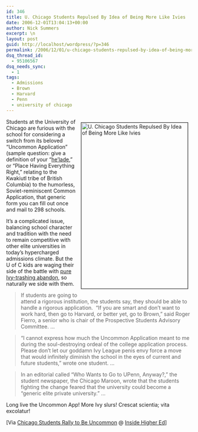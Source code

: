 ```yaml
---
id: 346
title: U. Chicago Students Repulsed By Idea of Being More Like Ivies
date: 2006-12-01T13:04:13+00:00
author: Nick Summers
excerpt: \n
layout: post
guid: http://localhost/wordpress/?p=346
permalink: /2006/12/01/u-chicago-students-repulsed-by-idea-of-being-more-like-ivies/
dsq_thread_id:
  - 95106567
dsq_needs_sync:
  - 1
tags:
  - Admissions
  - Brown
  - Harvard
  - Penn
  - university of chicago
---
```

<img width="289" vspace="10" hspace="10" height="450" border="1" align="right" src="http://www.ivygateblog.com/wp-content/uploads/2006/12/uchicago.jpg" alt="U. Chicago Students Repulsed By Idea of Being More Like Ivies" />Students at the University of Chicago are furious with the school for considering a switch from its beloved &#8220;Uncommon Application&#8221; (sample question: give a definition of your &#8220;[he&#8217;lade](http://the-editors.blogspot.com/2006/07/this-years-uncommon-application-essay.html),&#8221; or &#8220;Place Having Everything Right,&#8221; relating to the Kwakiutl tribe of British Columbia) to the humorless, Soviet-reminiscent Common Application, that generic form you can fill out once and mail to 298 schools.

It&#8217;s a complicated issue, balancing school character and tradition with the need to remain competitive with other elite universities in today&#8217;s hypercharged admissions climate. But the U of C kids are waging their side of the battle with [pure Ivy-trashing abandon](http://www.insidehighered.com/news/2006/12/01/chicago), so naturally we side with them.

> If students are going to attend a rigorous institution, the students say, they should be able to handle a rigorous application.&nbsp; &#8220;If you are smart and don&#8217;t want to work hard, then go to Harvard, or better yet, go to Brown,&#8221; said Roger Fierro, a senior who is chair of the Prospective Students Advisory Committee. &#8230;

> &#8220;I cannot express how much the Uncommon Application meant to me during the soul-destroying ordeal of the college application process. Please don&#8217;t let our goddamn Ivy League penis envy force a move that would infinitely diminish the school in the eyes of current and future students,&#8221; wrote one student. &#8230;

> In an editorial called &#8220;Who Wants to Go to UPenn, Anyway?,&#8221; the student newspaper, the Chicago Maroon, wrote that the students fighting the change feared that the university could become a &#8220;generic elite private university.&#8221; &#8230;

Long live the Uncommon App! More Ivy slurs! Crescat scientia; vita excolatur!

[Via [Chicago Students Rally to Be Uncommon](http://www.insidehighered.com/news/2006/12/01/chicago) @ [Inside Higher Ed](http://www.insidehighered.com)]